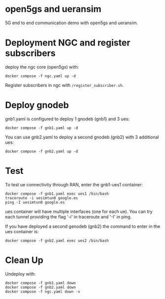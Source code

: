 # open5gs and ueransim 

5G end to end communication demo with open5gs and ueransim.

# Deployment NGC and register subscribers

deploy the ngc core (open5gs) with:

```
docker compose -f ngc.yaml up -d
```

Register subscribers in ngc with `/register_subscriber.sh`.


# Deploy gnodeb

gnb1.yaml is configured to deploy 1 gnodeb (gnb1) and 3 ues:

```
docker compose -f gnb1.yaml up -d
```

You can use gnb2.yaml to deploy a second gnodeb (gnb2) with 3 additional ues:

```
docker compose -f gnb2.yaml up -d
```


# Test

To test ue connectivity through RAN, enter the gnb1-ues1 container:

```
docker compose -f gnb1.yaml exec ues1 /bin/bash
traceroute -i uesimtun0 google.es
ping -I uesimtun0 google.es
```
ues container will have multiple interfaces (one for each ue). 
You can try each tunnel providing the flag '-i' in traceroute and '-I' in ping.

If you have deployed a second genodeb (gnb2) the command to enter in the ues container is:

```
docker compose -f gnb2.yaml exec ues2 /bin/bash
```


# Clean Up

Undeploy with:

```
docker compose -f gnb1.yaml down
docker compose -f gnb2.yaml down
docker compose -f ngc.yaml down -v
```